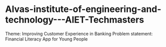 # Alvas-institute-of-engineering-and-technology---AIET-Techmasters
Theme: Improving Customer Experience in Banking    Problem statement: Financial Literacy App for Young People
